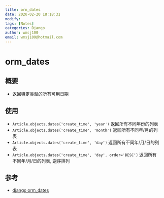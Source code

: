 ```yaml
---
title: orm_dates
date: 2020-02-20 18:18:31
modify: 
tags: [Notes]
categories: Django
author: wmsj100
email: wmsj100@hotmail.com
---
```


# orm_dates

## 概要

- 返回特定类型的所有可用日期

## 使用

- `Article.objects.dates('create_time', 'year')` 返回所有不同年份的列表
- `Article.objects.dates('create_time', 'month')` 返回所有不同年/月的列表
- `Article.objects.dates('create_time', 'day')` 返回所有不同年/月/日的列表
- `Article.objects.dates('create_time', 'day', order='DESC')` 返回所有不同年/月/日的列表, 逆序排列

## 参考

- [django orm_dates](https://www.django.cn/course/show-18.html)
